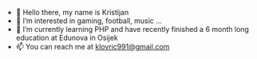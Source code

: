 - 👋 Hello there, my name is Kristijan
- 👀 I’m interested in gaming, football, music ...
- 🌱 I’m currently learning PHP and have recently finished a 6 month long education at Edunova in Osijek
- 📫 You can reach me at klovric991@gmail.com

<!---
ChrisLovric/ChrisLovric is a ✨ special ✨ repository because its `README.md` (this file) appears on your GitHub profile.
You can click the Preview link to take a look at your changes.
--->
